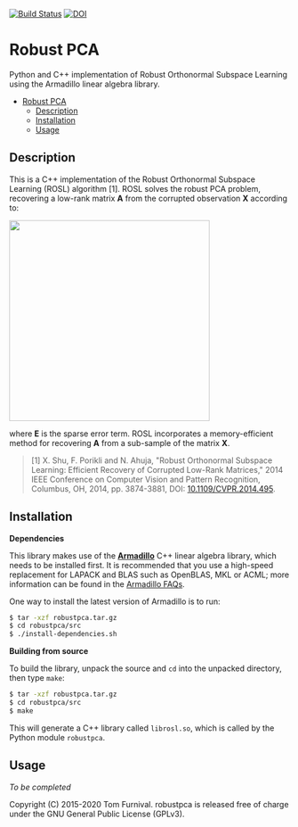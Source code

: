 
[![Build Status](https://travis-ci.org/tjof2/robustpca.svg?branch=master)](https://travis-ci.org/tjof2/robustpca)
[![DOI](https://zenodo.org/badge/46107795.svg)](https://zenodo.org/badge/latestdoi/46107795)

# Robust PCA
Python and C++ implementation of Robust Orthonormal Subspace Learning using the Armadillo linear algebra library.

- [Robust PCA](#robust-pca)
  - [Description](#description)
  - [Installation](#installation)
  - [Usage](#usage)

## Description

This is a C++ implementation of the Robust Orthonormal Subspace Learning (ROSL) algorithm [1].
ROSL solves the robust PCA problem, recovering a low-rank matrix **A**
from the corrupted observation **X** according to:

<img src="http://i.imgur.com/76Wse2e.png" width="360">

where **E** is the sparse error term. ROSL incorporates a memory-efficient method for recovering **A** from a sub-sample
of the matrix **X**.

> [1] X. Shu, F. Porikli and N. Ahuja, "Robust Orthonormal Subspace Learning: Efficient Recovery of Corrupted Low-Rank Matrices," 2014 IEEE Conference on Computer Vision and Pattern Recognition, Columbus, OH, 2014, pp. 3874-3881, DOI: [10.1109/CVPR.2014.495](http://dx.doi.org/10.1109/CVPR.2014.495).

## Installation

**Dependencies**

This library makes use of the **[Armadillo](http://arma.sourceforge.net)** C++ linear algebra library,
which needs to be installed first. It is recommended that you use a high-speed replacement for
LAPACK and BLAS such as OpenBLAS, MKL or ACML; more information can be found in the [Armadillo
FAQs](http://arma.sourceforge.net/faq.html#dependencies).

One way to install the latest version of Armadillo is to run:

```bash
$ tar -xzf robustpca.tar.gz
$ cd robustpca/src
$ ./install-dependencies.sh
```

**Building from source**

To build the library, unpack the source and `cd` into the unpacked directory, then type `make`:

```bash
$ tar -xzf robustpca.tar.gz
$ cd robustpca/src
$ make
```

This will generate a C++ library called `librosl.so`, which is called by the Python module `robustpca`.

## Usage
_To be completed_

Copyright (C) 2015-2020 Tom Furnival. robustpca is released free of charge under the GNU General Public License (GPLv3).

